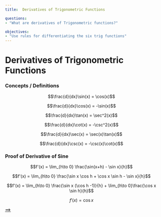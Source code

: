 ```yaml
---
title:  Derivatives of Trigonometric Functions

questions:
- "What are derivatives of Trigonometric functions?"

objectives:
- "Use rules for differentiating the six trig functions"
---
```


# Derivatives of Trigonometric Functions

### Concepts / Definitions

$$\frac{d}{dx}\sin(x) = \cos(x)$$

$$\frac{d}{dx}\cos(x) = -\sin(x)$$

$$\frac{d}{dx}\tan(x) = \sec^2(x)$$

$$\frac{d}{dx}\cot(x) = -\csc^2(x)$$

$$\frac{d}{dx}\sec(x) = \sec(x)\tan(x)$$

$$\frac{d}{dx}\csc(x) = -\csc(x)\cot(x)$$

### Proof of Derivative of Sine

$$f'(x) = \lim_{h\to 0} \frac{\sin(x+h) - \sin x}{h}$$

$$f'(x) = \lim_{h\to 0} \frac{\sin x \cos h + \cos x \sin h - \sin x}{h}$$

$$f'(x) = \lim_{h\to 0} \frac{\sin x (\cos h -1)}{h} + \lim_{h\to 0}\frac{\cos x \sin h}{h}$$

$$f'(x) = \cos x$$

[==>](../50-6-chain-rule)
